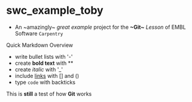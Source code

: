 # swc_example_toby
- An ~amazingly~ _great example_ project for the **~Git~** _Lesson_ of EMBL Software `Carpentry`

Quick Markdown Overview

- write bullet lists with '-'
- create **bold text** with **
- create _italic_ with '_'
- include [links](https://embl.de) with [] and ()
- type `code` with backticks

This is **still** a test of how **Git** works

